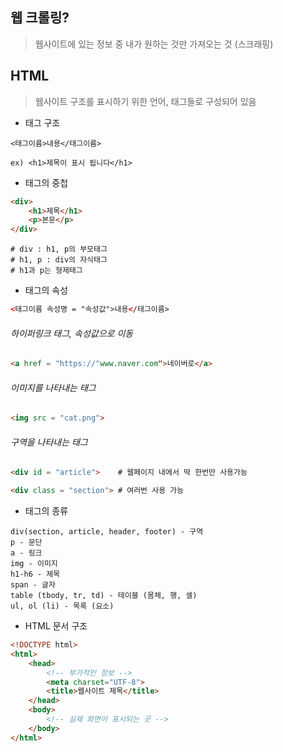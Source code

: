 ## 웹 크롤링? 
> 웹사이트에 있는 정보 중 내가 원하는 것만 가져오는 것 (스크래핑)

## HTML
> 웹사이트 구조를 표시하기 위한 언어, 태그들로 구성되어 있음

- 태그 구조
```
<태그이름>내용</태그이름>

ex) <h1>제목이 표시 됩니다</h1>
```

- 태그의 중첩
```html
<div>
    <h1>제목</h1>
    <p>본문</p>
</div>
```
```
# div : h1, p의 부모태그
# h1, p : div의 자식태그
# h1과 p는 형제태그
```

- 태그의 속성
```html
<태그이름 속성명 = "속성값">내용</태그이름>
```

###### 하이퍼링크 태그, 속성값으로 이동
```html
<a href = "https://"www.naver.com">네이버로</a>
```

###### 이미지를 나타내는 태그
```html
<img src = "cat.png">
```

###### 구역을 나타내는 태그
```html
<div id = "article">    # 웹페이지 내에서 딱 한번만 사용가능

<div class = "section"> # 여러번 사용 가능
```

- 태그의 종류
```
div(section, article, header, footer) - 구역
p - 문단
a - 링크
img - 이미지
h1-h6 - 제목
span - 글자
table (tbody, tr, td) - 테이블 (몸체, 행, 셀)
ul, ol (li) - 목록 (요소)
```

- HTML 문서 구조
```html
<!DOCTYPE html>
<html>
    <head>
        <!-- 부가적인 정보 -->
        <meta charset="UTF-8">
        <title>웹사이트 제목</title>
    </head>
    <body>
        <!-- 실제 화면이 표시되는 곳 -->
    </body>
</html>
```

